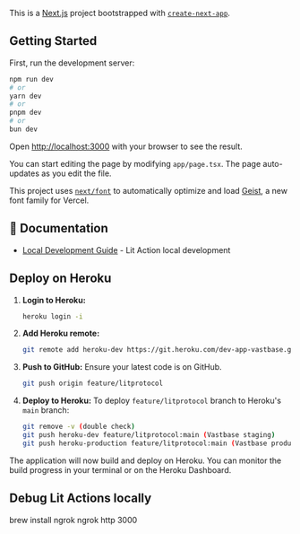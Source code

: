 This is a [Next.js](https://nextjs.org) project bootstrapped with [`create-next-app`](https://nextjs.org/docs/app/api-reference/cli/create-next-app).

## Getting Started

First, run the development server:

```bash
npm run dev
# or
yarn dev
# or
pnpm dev
# or
bun dev
```

Open [http://localhost:3000](http://localhost:3000) with your browser to see the result.

You can start editing the page by modifying `app/page.tsx`. The page auto-updates as you edit the file.

This project uses [`next/font`](https://nextjs.org/docs/app/building-your-application/optimizing/fonts) to automatically optimize and load [Geist](https://vercel.com/font), a new font family for Vercel.

## 📖 Documentation

- [Local Development Guide](docs/local-development.md) - Lit Action local development

## Deploy on Heroku
1.  **Login to Heroku:**
    ```bash
    heroku login -i
    ```

2.  **Add Heroku remote:**
    ```bash
    git remote add heroku-dev https://git.heroku.com/dev-app-vastbase.git
    ```

3.  **Push to GitHub:**
    Ensure your latest code is on GitHub.
    ```bash
    git push origin feature/litprotocol
    ```

4.  **Deploy to Heroku:**
    To deploy `feature/litprotocol` branch to Heroku's `main` branch:
    ```bash
    git remove -v (double check)
    git push heroku-dev feature/litprotocol:main (Vastbase staging)
    git push heroku-production feature/litprotocol:main (Vastbase production)
    ```

The application will now build and deploy on Heroku. You can monitor the build progress in your terminal or on the Heroku Dashboard.

## Debug Lit Actions locally
brew install ngrok
ngrok http 3000
